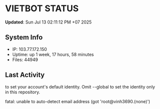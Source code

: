 # VIETBOT STATUS
**Updated**: Sun Jul 13 02:11:12 PM +07 2025

## System Info
- IP: 103.77.172.150
- Uptime: up 1 week, 17 hours, 58 minutes
- Files: 44949

## Last Activity

to set your account's default identity.
Omit --global to set the identity only in this repository.

fatal: unable to auto-detect email address (got 'root@vinh3690.(none)')
